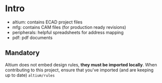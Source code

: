 # Intro
 - altium: contains ECAD project files
 - mfg: contains CAM files (for production ready revisions)
 - peripherals: helpful spreadsheets for address mapping
 - pdf: pdf documents

## Mandatory
Altium does not embed design rules, **they must be imported locally**. When contributing to this project, ensure that you've imported (and are keeping up to date) `altium/rules`
